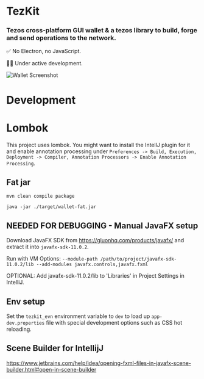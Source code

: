 # TezKit 

### Tezos cross-platform GUI wallet & a tezos library to build, forge and send operations to the network. 

✅ No Electron, no JavaScript. 

👨‍💻 Under active development. 

![Wallet Screenshot](https://i.ibb.co/m079bbV/Screenshot-2020-08-19-at-14-15-40.png)

# Development

# Lombok

This project uses lombok. You might want to install the IntellJ plugin for it and enable annotation
processing under `Preferences -> Build, Execution, Deployment -> Compiler, Annotation Processors -> Enable Annotation Processing`.

## Fat jar
`mvn clean compile package`

`java -jar ./target/wallet-fat.jar`


## NEEDED FOR DEBUGGING - Manual JavaFX setup
Download JavaFX SDK from https://gluonhq.com/products/javafx/ and extract it into `javafx-sdk-11.0.2`.

Run with VM Options: `--module-path /path/to/project/javafx-sdk-11.0.2/lib --add-modules javafx.controls,javafx.fxml`

OPTIONAL: Add javafx-sdk-11.0.2/lib to 'Libraries' in Project Settings in IntelliJ.

## Env setup
Set the `tezkit_evn` environment variable to `dev` to load up `app-dev.properties` file with special
development options such as CSS hot reloading. 

## Scene Builder for IntellijJ 
https://www.jetbrains.com/help/idea/opening-fxml-files-in-javafx-scene-builder.html#open-in-scene-builder

